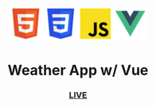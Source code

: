 <p align="center">
  <img src="./src/assets/logo-tpl-html.png" height="70px" width="70px"><img src="./src/assets/logo-tpl-css.png" height="70px" width="70px"><img src="./src/assets/logo-tpl-js.png" height="70px" width="70px"><img src="./src/assets/logo-tpl-vue.png" height="70px" width="70px">
</p>

<h1 align="center">Weather App w/ Vue</h1>

<a href="https://github-visualizer.motokikasai.vercel.app/" target="_blank"><h3 align="center">LIVE</h3></a>
